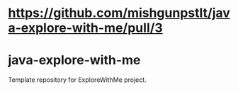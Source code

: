 # https://github.com/mishgunpstlt/java-explore-with-me/pull/3

# java-explore-with-me

Template repository for ExploreWithMe project.

